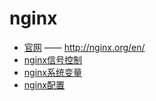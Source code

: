 # nginx

- [官网](http://nginx.org/en/) —— <http://nginx.org/en/>
- [nginx信号控制](signal.md)
- [nginx系统变量](variable.md)
- [nginx配置](config.md)
